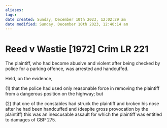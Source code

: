 ```yaml
---
aliases: 
tags: 
date created: Sunday, December 10th 2023, 12:02:29 am
date modified: Sunday, December 10th 2023, 12:40:14 am
---
```


# Reed v Wastie [1972] Crim LR 221

The plaintiff, who had become abusive and violent after being checked by police for a parking offence, was arrested and handcuffed.

Held, on the evidence,

(1) that the police had used only reasonable force in removing the plaintiff from a dangerous position on the highway; but

(2) that one of the constables had struck the plaintiff and broken his nose after he had been handcuffed and (despite gross provocation by the plaintiff) this was an inexcusable assault for which the plaintiff was entitled to damages of GBP 275.
